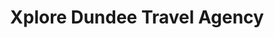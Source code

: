 ---
title: "Xplore Dundee Travel Agency"
url: /dundee/xplore-dundee-travel-agency/
shop: travel agency
---